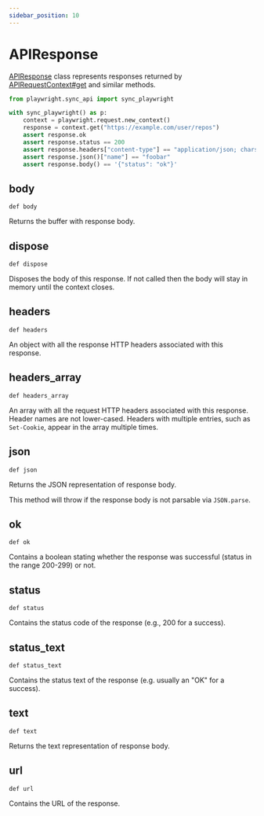 ```yaml
---
sidebar_position: 10
---
```


# APIResponse

[APIResponse](./api_response) class represents responses returned by [APIRequestContext#get](./api_request_context#get) and similar methods.

```python sync title=example_a719a9b85189fe45a431d283eeae787323cce9a2a09aeadb86555240ef21417c.py
from playwright.sync_api import sync_playwright

with sync_playwright() as p:
    context = playwright.request.new_context()
    response = context.get("https://example.com/user/repos")
    assert response.ok
    assert response.status == 200
    assert response.headers["content-type"] == "application/json; charset=utf-8"
    assert response.json()["name"] == "foobar"
    assert response.body() == '{"status": "ok"}'

```


## body

```
def body
```

Returns the buffer with response body.

## dispose

```
def dispose
```

Disposes the body of this response. If not called then the body will stay in memory until the context closes.

## headers

```
def headers
```

An object with all the response HTTP headers associated with this response.

## headers_array

```
def headers_array
```

An array with all the request HTTP headers associated with this response. Header names are not lower-cased. Headers with
multiple entries, such as `Set-Cookie`, appear in the array multiple times.

## json

```
def json
```

Returns the JSON representation of response body.

This method will throw if the response body is not parsable via `JSON.parse`.

## ok

```
def ok
```

Contains a boolean stating whether the response was successful (status in the range 200-299) or not.

## status

```
def status
```

Contains the status code of the response (e.g., 200 for a success).

## status_text

```
def status_text
```

Contains the status text of the response (e.g. usually an "OK" for a success).

## text

```
def text
```

Returns the text representation of response body.

## url

```
def url
```

Contains the URL of the response.
